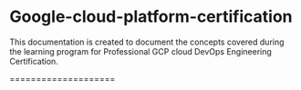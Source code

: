 # Google-cloud-platform-certification 

This documentation is created to document the concepts covered during the learning program for
 Professional GCP cloud DevOps Engineering Certification.
 
 ====================
 
 